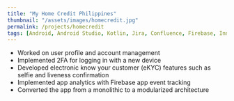 ```yaml
---
title: "My Home Credit Philippines"
thumbnail: "/assets/images/homecredit.jpg"
permalink: /projects/homecredit
tags: [Android, Android Studio, Kotlin, Jira, Confluence, Firebase, Innovatrics]
---
```


- Worked on user profile and account management
- Implemented 2FA for logging in with a new device
- Developed electronic know your customer (eKYC) features such as selfie and liveness confirmation
- Implemented app analytics with Firebase app event tracking
- Converted the app from a monolithic to a modularized architecture
